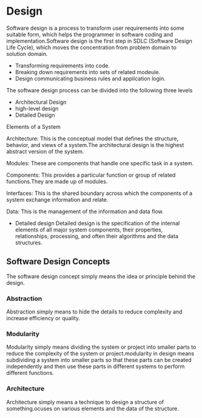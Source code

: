 # Design

Software design is a process to transform user requirements into some suitable form,
which helps the programmer in software coding and implementation.Software design is the first step in SDLC (Software Design Life Cycle), which moves the concentration from problem domain to solution domain.

- Transforming requirements into code.
- Breaking down requirements into sets of related modeule.
- Design communicating business rules and application login.

 The software design process can be divided into the following three levels
 
 - Architectural Design
 - high-level design
 - Detailed Design
 
 Elements of a System
 
Architecture: This is the conceptual model that defines the structure, behavior, and views of a system.The architectural design is the highest abstract version of the system.

Modules: These are components that handle one specific task in a system. 

Components: This provides a particular function or group of related functions.They are made up of modules.

Interfaces: This is the shared boundary across which the components of a system exchange information and relate.

Data: This is the management of the information and data flow.


- Detailed design
Detailed design is the specification of the internal elements of all major system components, their properties, relationships, processing, and often their algorithms and the data structures.

## Software Design Concepts

The software design concept simply means the idea or principle behind the design.

### Abstraction

 Abstraction simply means to hide the details to reduce complexity and increase efficiency or quality.
 
### Modularity

Modularity simply means dividing the system or project into smaller parts to reduce the complexity of the system or project.modularity in design means subdividing a system into smaller parts so that these parts can be created independently and then use these parts in different systems to perform different functions.

### Architecture
Architecture simply means a technique to design a structure of something.ocuses on various elements and the data of the structure. 
